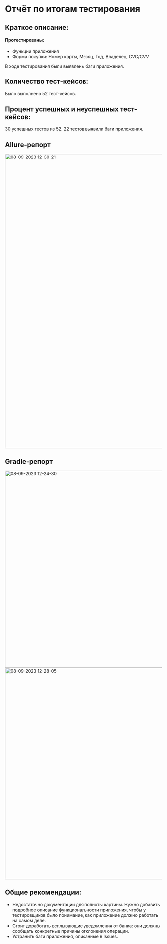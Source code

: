 # Отчёт по итогам тестирования

## Краткое описание:
#### Протестированы: 
* Функции приложения
* Форма покупки: Номер карты, Месяц, Год, Владелец, CVC/CVV

В ходе тестирования были выявлены баги приложения.

## Количество тест-кейсов:
Было выполнено 52 тест-кейсов.

## Процент успешных и неуспешных тест-кейсов:
30 успешных тестов из 52. 22 тестов выявили баги приложения.

## Allure-репорт
<img width="948" alt="08-09-2023 12-30-21" src="C:\Users\Пользователь\Pictures\Скрины\28-09-2023 12-24-47.png">



## Gradle-репорт
<img width="635" alt="08-09-2023 12-24-30" src="C:\Users\Пользователь\Pictures\Скрины\28-09-2023 12-28-39.png">
<img width="682" alt="08-09-2023 12-28-05" src="C:\Users\Пользователь\Pictures\Скрины\28-09-2023 12-31-05.png">


## Общие рекомендации:
* Недостаточно документации для полноты картины. Нужно добавить подробное описание функциональности приложения, чтобы у тестировщиков было понимание, как приложение должно работать на самом деле.
* Стоит доработать всплывающие уведомления от банка: они должны сообщать конкретные причины отклонения операции.
* Устранить баги приложения, описанные в Issues.
